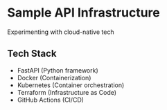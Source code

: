 # Sample API Infrastructure
Experimenting with cloud-native tech

## Tech Stack
- FastAPI (Python framework)
- Docker (Containerization)
- Kubernetes (Container orchestration)
- Terraform (Infrastructure as Code)
- GitHub Actions (CI/CD)
